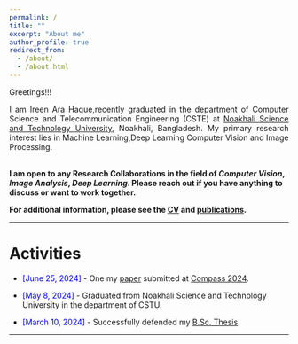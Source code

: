 ```yaml
---
permalink: /
title: ""
excerpt: "About me"
author_profile: true
redirect_from: 
  - /about/
  - /about.html
---
```


Greetings!!!

<div style="text-align: justify"> 

I am Ireen Ara Haque,recently graduated in the department of Computer Science and Telecommunication Engineering (CSTE) at <a href="https://www.nstu.edu.bd/">Noakhali Science and Technology University</a>, Noakhali, Bangladesh. My primary research interest lies in Machine Learning,Deep Learning Computer Vision and Image Processing.<br /><br /></div>
 
<b> I am open to any Research Collaborations in the field of *Computer Vision*, *Image Analysis*,  *Deep Learning*. Please reach out if you have anything to discuss or want to work together.  </b> <a href="mailto:ireenara123@gmail.com"><i class="fas fa-envelope"></i></a> <br />  

**For additional information, please see the [CV](https://ireen-46.github.io/Ireen.github.io//cv/) and [publications](https://ireen-46.github.io/Ireen.github.io//publications/).**

-----------
# Activities 

* <span style="color:Blue"> [June 25, 2024] </span> - One my [paper](https://ireen-46.github.io/Ireen.github.io//files/waste.pdf) submitted at [Compass 2024](https://www.compasconf.org/).

* <span style="color:Blue"> [May 8, 2024]  </span> - Graduated from Noakhali Science and Technology University in the department of CSTU.
* <span style="color:Blue"> [March 10, 2024]  </span> - Successfully defended my [B.Sc. Thesis](https://ireen-46.github.io/Ireen.github.io//files/Thesis_paper.pdf). 

<script type="text/javascript" src="//rf.revolvermaps.com/0/0/8.js?i=52vxgbx02tg&amp;m=0&amp;c=ff0000&amp;cr1=ffffff&amp;f=arial&amp;l=33" async="async"></script>



-----------



